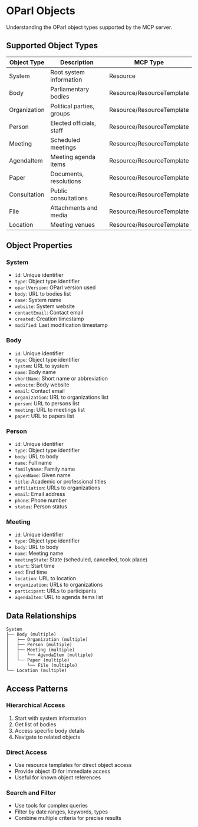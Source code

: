 # OParl Objects

Understanding the OParl object types supported by the MCP server.

## Supported Object Types

| Object Type | Description | MCP Type |
|-------------|-------------|----------|
| System | Root system information | Resource |
| Body | Parliamentary bodies | Resource/ResourceTemplate |
| Organization | Political parties, groups | Resource/ResourceTemplate |
| Person | Elected officials, staff | Resource/ResourceTemplate |
| Meeting | Scheduled meetings | Resource/ResourceTemplate |
| AgendaItem | Meeting agenda items | Resource/ResourceTemplate |
| Paper | Documents, resolutions | Resource/ResourceTemplate |
| Consultation | Public consultations | Resource/ResourceTemplate |
| File | Attachments and media | Resource/ResourceTemplate |
| Location | Meeting venues | Resource/ResourceTemplate |

## Object Properties

### System
- `id`: Unique identifier
- `type`: Object type identifier
- `oparlVersion`: OParl version used
- `body`: URL to bodies list
- `name`: System name
- `website`: System website
- `contactEmail`: Contact email
- `created`: Creation timestamp
- `modified`: Last modification timestamp

### Body
- `id`: Unique identifier
- `type`: Object type identifier
- `system`: URL to system
- `name`: Body name
- `shortName`: Short name or abbreviation
- `website`: Body website
- `email`: Contact email
- `organization`: URL to organizations list
- `person`: URL to persons list
- `meeting`: URL to meetings list
- `paper`: URL to papers list

### Person
- `id`: Unique identifier
- `type`: Object type identifier
- `body`: URL to body
- `name`: Full name
- `familyName`: Family name
- `givenName`: Given name
- `title`: Academic or professional titles
- `affiliation`: URLs to organizations
- `email`: Email address
- `phone`: Phone number
- `status`: Person status

### Meeting
- `id`: Unique identifier
- `type`: Object type identifier
- `body`: URL to body
- `name`: Meeting name
- `meetingState`: State (scheduled, cancelled, took place)
- `start`: Start time
- `end`: End time
- `location`: URL to location
- `organization`: URLs to organizations
- `participant`: URLs to participants
- `agendaItem`: URL to agenda items list

## Data Relationships

```
System
├── Body (multiple)
│   ├── Organization (multiple)
│   ├── Person (multiple)
│   ├── Meeting (multiple)
│   │   └── AgendaItem (multiple)
│   └── Paper (multiple)
│       └── File (multiple)
└── Location (multiple)
```

## Access Patterns

### Hierarchical Access
1. Start with system information
2. Get list of bodies
3. Access specific body details
4. Navigate to related objects

### Direct Access
- Use resource templates for direct object access
- Provide object ID for immediate access
- Useful for known object references

### Search and Filter
- Use tools for complex queries
- Filter by date ranges, keywords, types
- Combine multiple criteria for precise results
